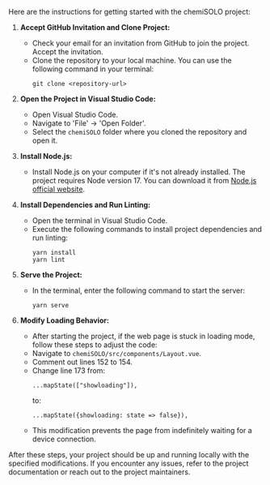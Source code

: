 Here are the instructions for getting started with the chemiSOLO project:

1. **Accept GitHub Invitation and Clone Project:**
   - Check your email for an invitation from GitHub to join the project. Accept the invitation.
   - Clone the repository to your local machine. You can use the following command in your terminal:
     ```
     git clone <repository-url>
     ```

2. **Open the Project in Visual Studio Code:**
   - Open Visual Studio Code.
   - Navigate to 'File' -> 'Open Folder'.
   - Select the `chemiSOLO` folder where you cloned the repository and open it.

3. **Install Node.js:**
   - Install Node.js on your computer if it's not already installed. The project requires Node version 17. You can download it from [Node.js official website](https://nodejs.org/).

4. **Install Dependencies and Run Linting:**
   - Open the terminal in Visual Studio Code.
   - Execute the following commands to install project dependencies and run linting:
     ```
     yarn install
     yarn lint
     ```

5. **Serve the Project:**
   - In the terminal, enter the following command to start the server:
     ```
     yarn serve
     ```

6. **Modify Loading Behavior:**
   - After starting the project, if the web page is stuck in loading mode, follow these steps to adjust the code:
   - Navigate to `chemiSOLO/src/components/Layout.vue`.
   - Comment out lines 152 to 154.
   - Change line 173 from:
     ```
     ...mapState(["showloading"]),
     ```
     to:
     ```
     ...mapState({showloading: state => false}),
     ```
   - This modification prevents the page from indefinitely waiting for a device connection.

After these steps, your project should be up and running locally with the specified modifications. If you encounter any issues, refer to the project documentation or reach out to the project maintainers.
